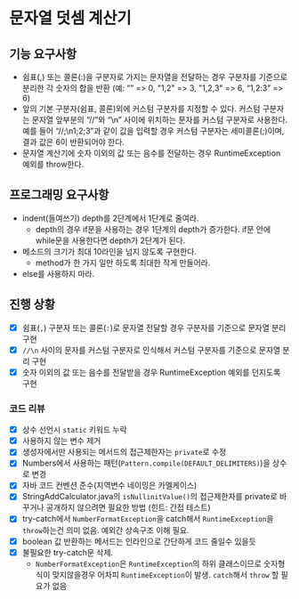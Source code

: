 # 문자열 덧셈 계산기

## 기능 요구사항

- 쉼표(,) 또는 콜론(:)을 구분자로 가지는 문자열을 전달하는 경우 구분자를 기준으로 분리한 각 숫자의 합을 반환 (예: “” => 0, "1,2" => 3, "1,2,3" => 6, “1,2:3” => 6)
- 앞의 기본 구분자(쉼표, 콜론)외에 커스텀 구분자를 지정할 수 있다. 커스텀 구분자는 문자열 앞부분의 “//”와 “\n”  사이에 위치하는 문자를 커스텀 구분자로 사용한다. 예를 들어 “//;\n1;2;3”과 같이 값을 입력할 경우 커스텀 구분자는  세미콜론(;)이며, 결과 값은 6이 반환되어야 한다.
- 문자열 계산기에 숫자 이외의 값 또는 음수를 전달하는 경우 RuntimeException 예외를 throw한다.

## 프로그래밍 요구사항

- indent(들여쓰기) depth를 2단계에서 1단계로 줄여라.
  - depth의 경우 if문을 사용하는 경우 1단계의 depth가 증가한다. if문 안에 while문을 사용한다면 depth가 2단계가 된다.
- 메소드의 크기가 최대 10라인을 넘지 않도록 구현한다.
  - method가 한 가지 일만 하도록 최대한 작게 만들어라.
- else를 사용하지 마라.

## 진행 상황

- [x] 쉼표(`,`) 구분자 또는 콜론(`:`)로 문자열 전달할 경우 구분자를 기준으로 문자열 분리 구현
- [x] `//\n` 사이의 문자를 커스텀 구분자로 인식해서 커스텀 구분자를 기준으로 문자열 분리 구현
- [x] 숫자 이외의 값 또는 음수를 전달받을 경우 RuntimeException 예외를 던지도록 구현

### 코드 리뷰

- [x] 상수 선언시 `static` 키워드 누락
- [x]  사용하지 않는 변수 제거
- [x] 생성자에서만 사용되는 메서드의 접근제한자는 `private`로 수정
- [x] Numbers에서 사용하는 패턴(`Pattern.compile(DEFAULT_DELIMITERS)`)을 상수로 변경
- [x] 자바 코드 컨벤션 준수(지역변수 네이밍은 카멜케이스)
- [x] StringAddCalculator.java의 `isNullinitValue()`의 접근제한자를 private로 바꾸거나 공개하지 않으려면 필요한 방법 (힌트: 간접 테스트)
- [x] try-catch에서 `NumberFormatException`을 catch해서 `RuntimeException`을 `throw`하는건 의미 없음. 예외간 상속구조 이해 필요.
- [x] boolean 값 반환하는 메서드는 인라인으로 간단하게 코드 줄일수 있을듯
- [x] 불필요한 try-catch문 삭제.
  - `NumberFormatException`은 `RuntimeException`의 하위 클래스이므로 숫자형식이 맞지않을경우 어차피 `RuntimeException`이 발생. `catch`해서 `throw` 할 필요가 없음
